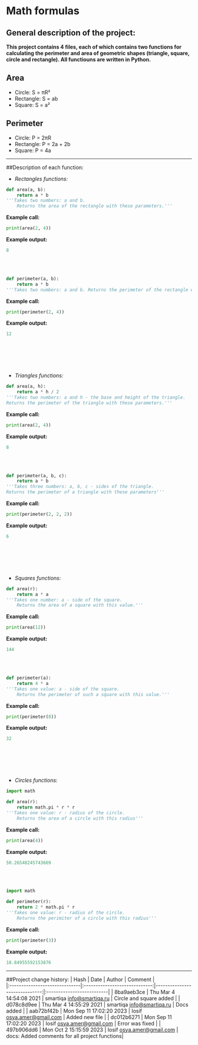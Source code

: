 # Math formulas

## General description of the project:

**This project contains 4 files, each of which contains two functions for calculating the perimeter and area of ​​geometric shapes (triangle, square, circle and rectangle). All functiouns are written in Python.**

## Area

- Circle: S = πR²
- Rectangle: S = ab
- Square: S = a²

## Perimeter

- Circle: P = 2πR
- Rectangle: P = 2a + 2b
- Square: P = 4a

---

##Description of each function:

- _Rectangles functions:_

```python
def area(a, b):
    return a * b
'''Takes two numbers: a and b.
    Returns the area of ​​the rectangle with these parameters.'''
```

**Example call:**

```python
print(area(2, 4))
```

**Example output:**

```python
8
```

<br>
<br>

```python
def perimeter(a, b):
    return a * b
'''Takes two numbers: a and b. Returns the perimeter of ​​the rectangle with these parameters'''
```

**Example call:**

```python
print(perimeter(2, 4))
```

**Example output:**

```python
12
```

<br>
<br>
<br>
<br>

- _Triangles functions:_

```python
def area(a, h):
    return a * h / 2
'''Takes two numbers: a and h - the base and height of the triangle.
Returns the perimeter of the triangle with these parameters.'''
```

**Example call:**

```python
print(area(2, 4))
```

**Example output:**

```python
8
```

<br>
<br>

```python
def perimeter(a, b, c):
    return a * b
'''Takes three numbers: a, b, c - sides of the triangle.
Returns the perimeter of a triangle with these parameters'''
```

**Example call:**

```python
print(perimeter(2, 2, 2))
```

**Example output:**

```python
6
```

<br>
<br>
<br>
<br>

- _Squares functions:_

```python
def area(r):
    return a * a
'''Takes one number: a - side of the square.
    Returns the area of ​​a square with this value.'''
```

**Example call:**

```python
print(area(12))
```

**Example output:**

```python
144
```

<br>
<br>

```python
def perimeter(a):
    return 4 * a
'''Takes one value: a - side of the square.
    Returns the perimeter of such a square with this value.'''
```

**Example call:**

```python
print(perimeter(8))
```

**Example output:**

```python
32
```

<br>
<br>
<br>
<br>

- _Circles functions:_

```python
import math

def area(r):
    return math.pi * r * r
'''Takes one value: r - radius of the circle.
    Returns the area of ​​a circle with this radius'''
```

**Example call:**

```python
print(area(4))
```

**Example output:**

```python
50.26548245743669
```

<br>
<br>

```python
import math

def perimeter(r):
    return 2 * math.pi * r
'''Takes one value: r - radius of the circle.
    Returns the perimiter of ​​a circle with this radius'''
```

**Example call:**

```python
print(perimeter(3))
```

**Example output:**

```python
18.84955592153876
```

---

##Project change history:
| Hash | Date | Author | Comment |  
|:------------------------------|:-----------------------------:|------------------------------:|:--------------------------|
| 8ba9aeb3ce | Thu Mar 4 14:54:08 2021 | smartiqa <info@smartiqa.ru> | Circle and square added |
| d078c8d9ee | Thu Mar 4 14:55:29 2021 | smartiqa <info@smartiqa.ru> | Docs added |
| aab72bf42b | Mon Sep 11 17:02:20 2023 | Iosif <osya.amer@gmail.com> | Added new file |
| dc012b6271 | Mon Sep 11 17:02:20 2023 | Iosif <osya.amer@gmail.com> | Error was fixed |
| 497b906dd6 | Mon Oct 2 15:15:59 2023 | Iosif <osya.amer@gmail.com> | docs: Added comments for all project functions|
